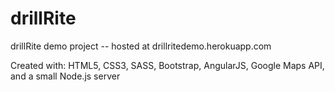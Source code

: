 # drillRite
drillRite demo project -- hosted at drillritedemo.herokuapp.com

Created with: HTML5, CSS3, SASS, Bootstrap, AngularJS, Google Maps API, and a small Node.js server
